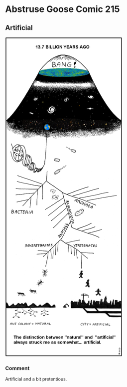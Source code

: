# Abstruse Goose Comic 215
## Artificial

![image](comics/artificial.png)
### Comment
Artificial and a bit pretentious.
